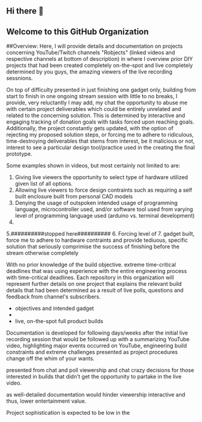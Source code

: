 ## Hi there 👋
## Welcome to this GitHub Organization


##Overview:
Here, I will provide details and documentation on projects concerning YouTube/Twitch channels "Robjects" (linked videos and respective channels at bottom of description) in where I overview prior DIY projects that had been created completely on-the-spot and live completely determined by you guys, the amazing viewers of the live recording sessnions. 

On top of difficulty presented in just finishing one gadget only, building from start to finish in one ongoing stream session with little to no breaks, I provide, very reluctantly I may add, my chat the opportunity to abuse me with certain project deliverables which could be entirely unrelated and related to the concerning solution. This is determined by interactive and engaging tracking of donation goals with tasks forced upon reaching goals. Additionally, the project constantly gets updated, with the option of rejecting my proposed solution steps, or forcing me to adhere to ridiculous, time-destroying deliverables that stems from interest, be it malicious or not, interest to see a particular design tool/practice used in the creating the final prototype.

Some examples shown in videos, but most certainly not limited to are:
1. Giving live viewers the opportunity to select type of hardware utilized given list of all options.
2. Allowing live viewers to force design contraints such as requiring a self built enclosure built from personal CAD models
3. Denying the usage of outspoken intended usage of programming language, microcontroller used, and/or software tool used from varying level of programming language used (arduino vs. terminal development)
4.
5.##########stopped here##########
6. Forcing level of 
7. gadget built, force me to adhere to hardware contraints and provide tediuous, specific solution that seriously comprimise the success of finishing before the stream otherwise completely 

With no prior knowledge of the build objective. extreme time-critical deadlines that was using experience  with   the entire engineering process with time-critical deadlines. Each repository in this organization will represent further details on one project that explains the relevant build details that had been determined as a result of live polls, questions and feedback from channel's subscribers.

- objectives and intended gadget
-
- live, on-the-spot full product builds 

Documentation is developed for following days/weeks after the initial live recording session that would be followed up with a summarizing YouTube video, highlighting major events occurred on YouTube, engineering build constraints and extreme challenges presented as project procedures change off the whim of your wants.

presented from chat and poll  viewership and chat crazy decisions  for those interested in builds that didn't get the opportunity to partake in the live video.


as well-detailed documentation would hinder viewership interactive and thus, lower entertainment value.


Project sophistication is expected to be low in the 
<!--

**Here are some ideas to get you started:**

🙋‍♀️ A short introduction - what is your organization all about?
🌈 Contribution guidelines - how can the community get involved?
👩‍💻 Useful resources - where can the community find your docs? Is there anything else the community should know?
🍿 Fun facts - what does your team eat for breakfast?
🧙 Remember, you can do mighty things with the power of [Markdown](https://docs.github.com/github/writing-on-github/getting-started-with-writing-and-formatting-on-github/basic-writing-and-formatting-syntax)
-->
